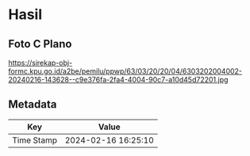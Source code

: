 # Hasil

## Foto C Plano

https://sirekap-obj-formc.kpu.go.id/a2be/pemilu/ppwp/63/03/20/20/04/6303202004002-20240216-143628--c9e376fa-2fa4-4004-90c7-a10d45d72201.jpg


## Metadata

| Key        | Value               |
| ---------- | ------------------- |
| Time Stamp | 2024-02-16 16:25:10 |



